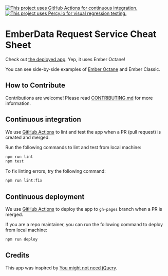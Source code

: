 [![This project uses GitHub Actions for continuous integration.](https://github.com/ember-learn/ember-data-request-service-cheat-sheet/workflows/CI/CD/badge.svg)](https://github.com/ember-learn/ember-data-request-service-cheat-sheet/actions?query=workflow%3ACI%2FCD)
[![This project uses Percy.io for visual regression testing.](https://percy.io/static/images/percy-badge.svg)](https://percy.io/Ember/ember-data-request-service-cheat-sheet)

# EmberData Request Service Cheat Sheet

Check out [the deployed app](https://ember-learn.github.io/ember-data-request-service-cheat-sheet/). Yep, it uses Ember Octane!

You can see side-by-side examples of [Ember Octane](https://emberjs.com/editions/octane) and Ember Classic.


## How to Contribute

Contributions are welcome! Please read [CONTRIBUTING.md](CONTRIBUTING.md) for more information.


## Continuous integration

We use [GitHub Actions](.github/workflows/ci-cd.yml) to lint and test the app when a PR (pull request) is created and merged.

Run the following commands to lint and test from local machine:

```bash
npm run lint
npm test
```

To fix linting errors, try the following command:

```bash
npm run lint:fix
```


## Continuous deployment

We use [GitHub Actions](.github/workflows/ci-cd.yml) to deploy the app to `gh-pages` branch when a PR is merged.

If you are a repo maintainer, you can run the following command to deploy from local machine:

```bash
npm run deploy
```


## Credits

This app was inspired by [You might not need jQuery](http://youmightnotneedjquery.com/).
